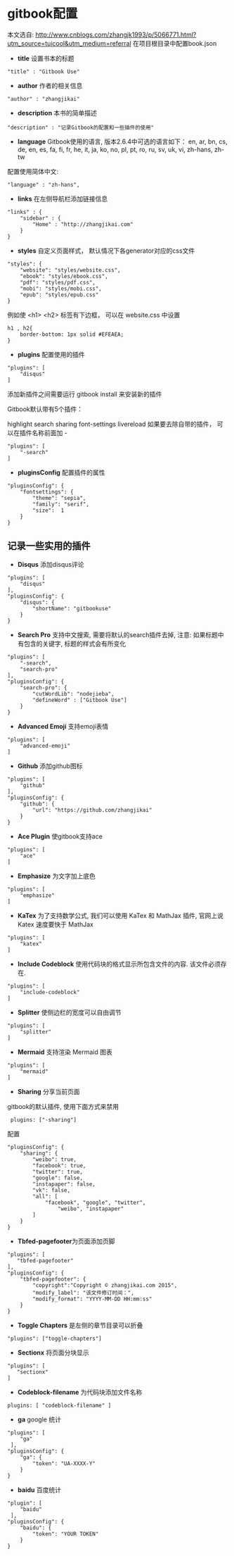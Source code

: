 # gitbook配置
本文选自: http://www.cnblogs.com/zhangjk1993/p/5066771.html?utm_source=tuicool&utm_medium=referral
在项目根目录中配置book.json

* **title** 设置书本的标题
```
"title" : "Gitbook Use"
```
* **author** 作者的相关信息
```
"author" : "zhangjikai"
```
* **description** 本书的简单描述
```
"description" : "记录Gitbook的配置和一些插件的使用"
```
* **language** Gitbook使用的语言, 版本2.6.4中可选的语言如下：
en, ar, bn, cs, de, en, es, fa, fi, fr, he, it, ja, ko, no, pl, pt, ro, ru, sv, uk, vi, zh-hans, zh-tw

配置使用简体中文:
```
"language" : "zh-hans",
```
* **links** 在左侧导航栏添加链接信息
```
"links" : {
    "sidebar" : {
        "Home" : "http://zhangjikai.com"
    }
}
```
* **styles** 自定义页面样式， 默认情况下各generator对应的css文件
```
"styles": {
    "website": "styles/website.css",
    "ebook": "styles/ebook.css",
    "pdf": "styles/pdf.css",
    "mobi": "styles/mobi.css",
    "epub": "styles/epub.css"
}
```
例如使 \<h1\> \<h2\> 标签有下边框， 可以在 website.css 中设置
```
h1 , h2{
    border-bottom: 1px solid #EFEAEA;
}
```
* **plugins** 配置使用的插件
```
"plugins": [
    "disqus"
]
```
添加新插件之间需要运行 gitbook install 来安装新的插件

Gitbook默认带有5个插件：

highlight
search
sharing
font-settings
livereload
如果要去除自带的插件， 可以在插件名称前面加 -
```
"plugins": [
    "-search"
]
```

* **pluginsConfig** 配置插件的属性
```
"pluginsConfig": {
    "fontsettings": {
        "theme": "sepia",
        "family": "serif",
        "size":  1
    }
}
```

## 记录一些实用的插件

* **Disqus** 添加disqus评论
```
"plugins": [
    "disqus"
],
"pluginsConfig": {
    "disqus": {
        "shortName": "gitbookuse"
    }
}
```

* **Search Pro** 支持中文搜索, 需要将默认的search插件去掉, 注意: 如果标题中有包含的关键字, 标题的样式会有所变化
```
"plugins": [
    "-search",
    "search-pro"
],
"pluginsConfig": {
    "search-pro": {
        "cutWordLib": "nodejieba",
        "defineWord" : ["Gitbook Use"]
    }
}
```
* **Advanced Emoji** 支持emoji表情
```
"plugins": [
    "advanced-emoji"
]
```
* **Github**  添加github图标
```
"plugins": [ 
    "github" 
],
"pluginsConfig": {
    "github": {
        "url": "https://github.com/zhangjikai"
    }
}
```

* **Ace Plugin** 使gitbook支持ace
```
"plugins": [
    "ace"
]
```
* **Emphasize** 为文字加上底色
```
"plugins": [
    "emphasize"
]
```

* **KaTex** 为了支持数学公式, 我们可以使用 KaTex 和 MathJax 插件, 官网上说 Katex 速度要快于 MathJax 
```
"plugins": [
    "katex"
]
```

* **Include Codeblock** 使用代码块的格式显示所包含文件的内容. 该文件必须存在.
```
"plugins": [
    "include-codeblock"
]
```

* **Splitter** 使侧边栏的宽度可以自由调节
```
"plugins": [
    "splitter"
]
```
* **Mermaid** 支持渲染 Mermaid 图表
```
"plugins": [
    "mermaid"
]
```

* **Sharing** 分享当前页面

gitbook的默认插件, 使用下面方式来禁用
```
 plugins: ["-sharing"]
```
配置
```
"pluginsConfig": {
    "sharing": {
        "weibo": true,
        "facebook": true,
        "twitter": true,
        "google": false,
        "instapaper": false,
        "vk": false,
        "all": [
            "facebook", "google", "twitter",
                "weibo", "instapaper"
        ]
    }
}
```
* **Tbfed-pagefooter**为页面添加页脚
```
"plugins": [
   "tbfed-pagefooter"
],
"pluginsConfig": {
    "tbfed-pagefooter": {
        "copyright":"Copyright © zhangjikai.com 2015",
        "modify_label": "该文件修订时间：",
        "modify_format": "YYYY-MM-DD HH:mm:ss"
    }
}
```

* **Toggle Chapters** 是左侧的章节目录可以折叠
```
"plugins": ["toggle-chapters"]
```

* **Sectionx** 将页面分块显示
```
"plugins": [
   "sectionx"
]
```

* **Codeblock-filename** 为代码块添加文件名称
```
plugins: [ "codeblock-filename" ] 
```

* **ga** google 统计
```
"plugins": [
    "ga"
 ],
"pluginsConfig": {
    "ga": {
        "token": "UA-XXXX-Y"
    }
}
```
* **baidu** 百度统计
```
"plugin": [
    "baidu"
 ],
"pluginsConfig": {
    "baidu": {
        "token": "YOUR TOKEN"
    }
}
```